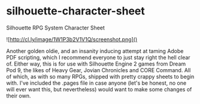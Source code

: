 silhouette-character-sheet
==========================

Silhouette RPG System Character Sheet

![http://cl.ly/image/1W1P3b2V1V1Q/screenshot.png]()

Another golden oldie, and an insanity inducing attempt at taming Adobe PDF scripting, which I recommend everyone to just stay right the hell clear of. Either way, this is for use with Silhouette Engine 2 games from Dream Pod 9, the likes of Heavy Gear, Jovian Chronicles and CORE Command. All of which, as with so many RPGs, shipped with pretty crappy sheets to begin with. I've included the .pages file in case anyone (let's be honest, no one will ever want this, but nevertheless) would want to make some changes of their own.